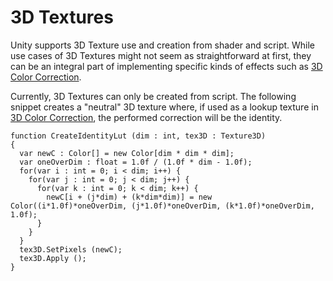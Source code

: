 3D Textures
===========


Unity supports 3D Texture use and creation from shader and script. While use cases of 3D Textures might not seem as straightforward at first, they can be an integral part of implementing specific kinds of effects such as [3D Color Correction](script-ColorCorrectionLookup).

Currently, 3D Textures can only be created from script. The following snippet creates a "neutral" 3D texture where, if used as a lookup texture in [3D Color Correction](script-ColorCorrectionLookup), the performed correction will be the identity.



````
function CreateIdentityLut (dim : int, tex3D : Texture3D) 
{
  var newC : Color[] = new Color[dim * dim * dim];
  var oneOverDim : float = 1.0f / (1.0f * dim - 1.0f);
  for(var i : int = 0; i < dim; i++) {
    for(var j : int = 0; j < dim; j++) {
      for(var k : int = 0; k < dim; k++) {
        newC[i + (j*dim) + (k*dim*dim)] = new Color((i*1.0f)*oneOverDim, (j*1.0f)*oneOverDim, (k*1.0f)*oneOverDim, 1.0f);
      }
    }
  }
  tex3D.SetPixels (newC);
  tex3D.Apply ();
}

````
